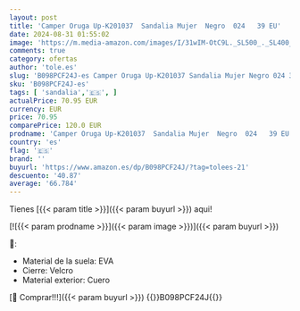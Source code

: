 ```yaml
---
layout: post
title: 'Camper Oruga Up-K201037  Sandalia Mujer  Negro  024   39 EU'
date: 2024-08-31 01:55:02
image: 'https://m.media-amazon.com/images/I/31wIM-OtC9L._SL500_._SL400_.jpg'
comments: true
category: ofertas
author: 'tole.es'
slug: 'B098PCF24J-es Camper Oruga Up-K201037 Sandalia Mujer Negro 024 39 EU'
sku: 'B098PCF24J-es'
tags: [ 'sandalia','🇪🇸', ]
actualPrice: 70.95 EUR
currency: EUR
price: 70.95
comparePrice: 120.0 EUR
prodname: 'Camper Oruga Up-K201037  Sandalia Mujer  Negro  024   39 EU'
country: 'es'
flag: '🇪🇸'
brand: ''
buyurl: 'https://www.amazon.es/dp/B098PCF24J/?tag=tolees-21'
descuento: '40.87'
average: '66.784'
---
```


Tienes [{{< param title >}}]({{< param buyurl >}}) aqui!

[![{{< param prodname >}}]({{< param image >}})]({{< param buyurl >}})

🔎:

- Material de la suela: EVA
- Cierre: Velcro
- Material exterior: Cuero

[🛒 Comprar!!!]({{< param buyurl >}})
{{<world>}}B098PCF24J{{</world>}}
